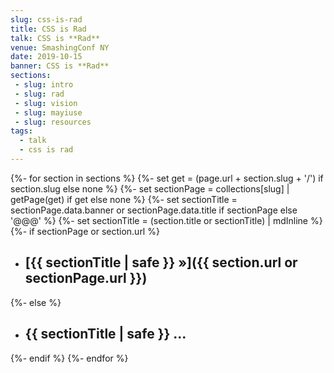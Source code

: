 ```yaml
---
slug: css-is-rad
title: CSS is Rad
talk: CSS is **Rad**
venue: SmashingConf NY
date: 2019-10-15
banner: CSS is **Rad**
sections:
 - slug: intro
 - slug: rad
 - slug: vision
 - slug: mayiuse
 - slug: resources
tags:
  - talk
  - css is rad
---
```


{%- for section in sections %}
{%- set get = (page.url + section.slug + '/') if section.slug else none %}
{%- set sectionPage = collections[slug] | getPage(get) if get else none %}
{%- set sectionTitle = sectionPage.data.banner or sectionPage.data.title if sectionPage else '@@@' %}
{%- set sectionTitle = (section.title or sectionTitle) | mdInline %}
{%- if sectionPage or section.url %}
- ## [{{ sectionTitle | safe }} »]({{ section.url or sectionPage.url }})
{%- else %}
- ## {{ sectionTitle | safe }} ...
{%- endif %}
{%- endfor %}
